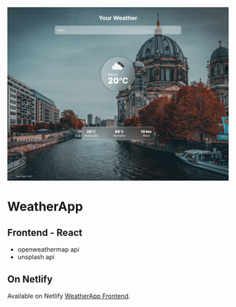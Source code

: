 <img src='/screenshot.png'>

# WeatherApp

## Frontend - React

- openweathermap api
- unsplash api

## On Netlify

Available on Netlify [WeatherApp Frontend](https://weatherapp-frontend.netlify.app/).
